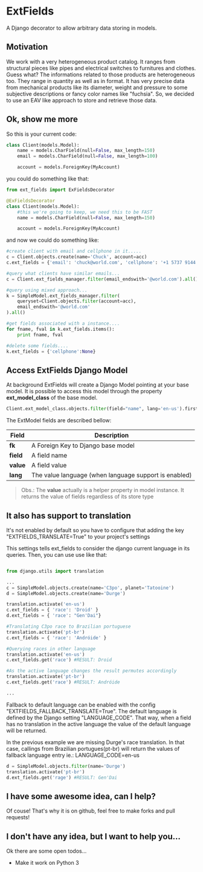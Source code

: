 # ExtFields
A Django decorator to allow arbitrary data storing in models.

## Motivation
We work with a very heterogeneous product catalog. It ranges from structural pieces like pipes and electrical switches to furnitures and clothes.
Guess what? The informations related to those products are heterogeneous too. They range in quantity as well as in format. It has very precise data from mechanical products like its diameter, weight and pressure to some subjective descriptions or fancy color names like "fuchsia".
So, we decided to use an EAV like approach to store and retrieve those data.

## Ok, show me more
So this is your current code:

```python
class Client(models.Model):
    name = models.CharField(null=False, max_length=150)
    email = models.CharField(null=False, max_length=100)

    account = models.ForeignKey(MyAccount)
```

you could do something like that:

```python
from ext_fields import ExFieldsDecorator

@ExFieldsDecorator
class Client(models.Model):
    #this we're going to keep, we need this to be FAST
    name = models.CharField(null=False, max_length=150)

    account = models.ForeignKey(MyAccount)
```

and now we could do something like:

```python
#create client with email and cellphone in it.....
c = Client.objects.create(name='Chuck', account=acc)
c.ext_fields = {'email': 'chuck@world.com', 'cellphone': '+1 5737 9144'}

#query what clients have similar emails...
c = Client.ext_fields_manager.filter(email_endswith='@world.com').all()

#query using mixed approach...
k = SimpleModel.ext_fields_manager.filter(
    queryset=Client.objects.filter(account=acc),
    email_endswith='@world.com'
).all()

#get fields associated with a instance....
for fname, fval in k.ext_fields.items():
    print fname, fval

#delete some fields....
k.ext_fields = {'cellphone':None}
```

## Access ExtFields Django Model

At background ExtFields will create a Django Model pointing at your base model.
It is possible to access this model through the property __ext_model_class__ of the base model.

```python
Client.ext_model_class.objects.filter(field="name", lang='en-us').first()

```
The ExtModel fields are described bellow:

|Field|Description|
|-|-|
|__fk__|A Foreign Key to Django base model|
|__field__|A field name|
|__value__|A field value |
|__lang__|The value language (when language support is enabled) |
> Obs.: The __value__ actually is a helper property in model instance.
> It returns the value of fields regardless of its store type



## It also has support to translation

It's not enabled by default so you have to configure that adding the key "EXTFIELDS_TRANSLATE=True" to your project's settings

This settings tells ext_fields to consider the django current language in its queries.
Then, you can use use like that:

```python

from django.utils import translation

...
c = SimpleModel.objects.create(name='C3po', planet='Tatooine')
d = SimpleModel.objects.create(name='Durge')

translation.activate('en-us')
c.ext_fields = { 'race': 'Droid' }
d.ext_fields = { 'race': "Gen'Dai"}

#Translating C3po race to Brazilian portuguese
translation.activate('pt-br')
c.ext_fields = { 'race': 'Andróide' }

#Querying races in other language
translation.activate('en-us')
c.ext_fields.get('race') #RESULT: Droid

#As the active language changes the result permutes accordingly
translation.activate('pt-br')
c.ext_fields.get('race') #RESULT: Andróide

...
```

Fallback to default language can be enabled with the config "EXTFIELDS_FALLBACK_TRANSLATE=True". The default language is defined by the Django setting "LANGUAGE_CODE". That way, when a field has no translation in the active language the value of the default language will be returned.

In the previous example we are missing Durge's race translation. In that case, callings from Brazilian portugues(pt-br) will return the values of fallback language entry ie.: LANGUAGE_CODE=en-us
```python
d = SimpleModel.objects.filter(name='Durge')
translation.activate('pt-br')
d.ext_fields.get('rage') #RESULT: Gen'Dai
```

## I have some awesome idea, can I help?

Of couse! That's why it is on github, feel free to make forks and pull requests!

## I don't have any idea, but I want to help you...

Ok there are some open todos...
* Make it work on Python 3

